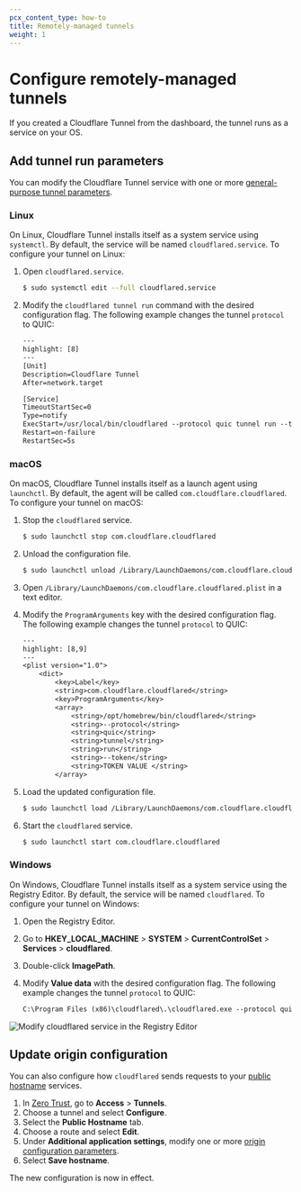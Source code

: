 ```yaml
---
pcx_content_type: how-to
title: Remotely-managed tunnels
weight: 1
---
```


# Configure remotely-managed tunnels

If you created a Cloudflare Tunnel from the dashboard, the tunnel runs as a service on your OS.  

## Add tunnel run parameters

You can modify the Cloudflare Tunnel service with one or more [general-purpose tunnel parameters](/cloudflare-one/connections/connect-networks/install-and-setup/tunnel-guide/local/local-management/arguments/).

### Linux

On Linux, Cloudflare Tunnel installs itself as a system service using `systemctl`. By default, the service will be named `cloudflared.service`. To configure your tunnel on Linux:

1. Open `cloudflared.service`.

   ```sh
   $ sudo systemctl edit --full cloudflared.service
   ```

2. Modify the `cloudflared tunnel run` command with the desired configuration flag. The following example changes the tunnel `protocol` to QUIC:

   ```txt
   ---
   highlight: [8]
   ---
   [Unit]
   Description=Cloudflare Tunnel
   After=network.target

   [Service]
   TimeoutStartSec=0
   Type=notify
   ExecStart=/usr/local/bin/cloudflared --protocol quic tunnel run --token <TOKEN VALUE>
   Restart=on-failure
   RestartSec=5s
   ```

### macOS

On macOS, Cloudflare Tunnel installs itself as a launch agent using `launchctl`. By default, the agent will be called `com.cloudflare.cloudflared`. To configure your tunnel on macOS:

1. Stop the `cloudflared` service.

   ```sh
   $ sudo launchctl stop com.cloudflare.cloudflared
   ```

2. Unload the configuration file.

   ```sh
   $ sudo launchctl unload /Library/LaunchDaemons/com.cloudflare.cloudflared.plist
   ```

3. Open `/Library/LaunchDaemons/com.cloudflare.cloudflared.plist` in a text editor.

4. Modify the `ProgramArguments` key with the desired configuration flag. The following example changes the tunnel `protocol` to QUIC:

   ```txt
   ---
   highlight: [8,9]
   ---
   <plist version="1.0">
       <dict>
           <key>Label</key>
           <string>com.cloudflare.cloudflared</string>
           <key>ProgramArguments</key>
           <array>
               <string>/opt/homebrew/bin/cloudflared</string>
               <string>--protocol</string>
               <string>quic</string>
               <string>tunnel</string>
               <string>run</string>
               <string>--token</string>
               <string>TOKEN VALUE </string>
           </array>
   ```

5. Load the updated configuration file.

   ```sh
   $ sudo launchctl load /Library/LaunchDaemons/com.cloudflare.cloudflared.plist
   ```

6. Start the `cloudflared` service.

   ```sh
   $ sudo launchctl start com.cloudflare.cloudflared
   ```

### Windows

On Windows, Cloudflare Tunnel installs itself as a system service using the Registry Editor. By default, the service will be named `cloudflared`. To configure your tunnel on Windows:

1. Open the Registry Editor.

2. Go to **HKEY_LOCAL_MACHINE** > **SYSTEM** > **CurrentControlSet** > **Services** > **cloudflared**.

3. Double-click **ImagePath**.

4. Modify **Value data** with the desired configuration flag. The following example changes the tunnel `protocol` to QUIC:

   ```txt
   C:\Program Files (x86)\cloudflared\.\cloudflared.exe --protocol quic tunnel run --token <TOKEN VALUE>
   ```

![Modify cloudflared service in the Registry Editor](/images/cloudflare-one/connections/connect-apps/remote-management-windows.png)

## Update origin configuration

You can also configure how `cloudflared` sends requests to your [public hostname](/cloudflare-one/connections/connect-networks/routing-to-tunnel/) services.

1. In [Zero Trust](https://one.dash.cloudflare.com/), go to **Access** > **Tunnels**.
2. Choose a tunnel and select **Configure**.
3. Select the **Public Hostname** tab.
4. Choose a route and select **Edit**.
5. Under **Additional application settings**, modify one or more [origin configuration parameters](/cloudflare-one/connections/connect-networks/configure-tunnels/origin-configuration/).
6. Select **Save hostname**.

The new configuration is now in effect.